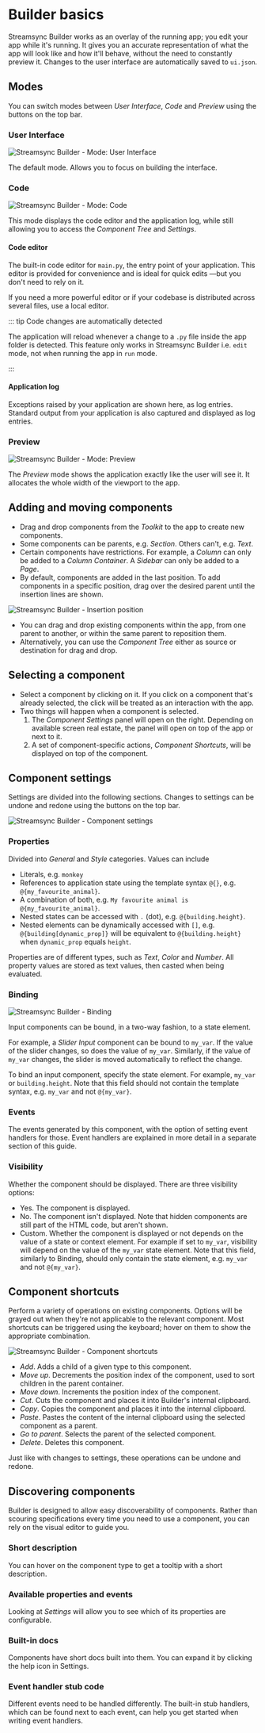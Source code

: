 ﻿# Builder basics

Streamsync Builder works as an overlay of the running app; you edit your app while it's running. It gives you an accurate representation of what the app will look like and how it'll behave, without the need to constantly preview it. Changes to the user interface are automatically saved to `ui.json`.

## Modes

You can switch modes between _User Interface_, _Code_ and _Preview_ using the buttons on the top bar.

### User Interface

![Streamsync Builder - Mode: User Interface](./images/builder-basics.ui.png)

The default mode. Allows you to focus on building the interface.

### Code

![Streamsync Builder - Mode: Code](./images/builder-basics.code.png)

This mode displays the code editor and the application log, while still allowing you to access the _Component Tree_ and _Settings_.

#### Code editor

The built-in code editor for `main.py`, the entry point of your application. This editor is provided for convenience and is ideal for quick edits —but you don't need to rely on it.

If you need a more powerful editor or if your codebase is distributed across several files, use a local editor.

::: tip Code changes are automatically detected

The application will reload whenever a change to a `.py` file inside the app folder is detected. This feature only works in Streamsync Builder i.e. `edit` mode, not when running the app in `run` mode.

:::

#### Application log

Exceptions raised by your application are shown here, as log entries. Standard output from your application is also captured and displayed as log entries.

### Preview

![Streamsync Builder - Mode: Preview](./images/builder-basics.preview.png)

The _Preview_ mode shows the application exactly like the user will see it. It allocates the whole width of the viewport to the app.

## Adding and moving components

- Drag and drop components from the _Toolkit_ to the app to create new components.
- Some components can be parents, e.g. _Section_. Others can't, e.g. _Text_.
- Certain components have restrictions. For example, a _Column_ can only be added to a _Column Container_. A _Sidebar_ can only be added to a _Page_.
- By default, components are added in the last position. To add components in a specific position, drag over the desired parent until the insertion lines are shown.

![Streamsync Builder - Insertion position](./images/builder-basics.insertion.gif)

- You can drag and drop existing components within the app, from one parent to another, or within the same parent to reposition them.
- Alternatively, you can use the _Component Tree_ either as source or destination for drag and drop.

## Selecting a component

- Select a component by clicking on it. If you click on a component that's already selected, the click will be treated as an interaction with the app.
- Two things will happen when a component is selected.
  1. The _Component Settings_ panel will open on the right. Depending on available screen real estate, the panel will open on top of the app or next to it.
  2. A set of component-specific actions, _Component Shortcuts_, will be displayed on top of the component.

## Component settings

Settings are divided into the following sections. Changes to settings can be undone and redone using the buttons on the top bar.

![Streamsync Builder - Component settings](./images/builder-basics.component-settings.png)

### Properties

Divided into _General_ and _Style_ categories. Values can include

- Literals, e.g. `monkey`
- References to application state using the template syntax `@{}`, e.g. `@{my_favourite_animal}`.
- A combination of both, e.g. `My favourite animal is @{my_favourite_animal}`.
- Nested states can be accessed with `.` (dot), e.g. `@{building.height}`.
- Nested elements can be dynamically accessed with `[]`, e.g. `@{building[dynamic_prop]}` will be equivalent to `@{building.height}` when `dynamic_prop` equals `height`.

Properties are of different types, such as _Text_, _Color_ and _Number_. All property values are stored as text values, then casted when being evaluated.

### Binding

![Streamsync Builder - Binding](./images/builder-basics.binding.png)

Input components can be bound, in a two-way fashion, to a state element.

For example, a _Slider Input_ component can be bound to `my_var`. If the value of the slider changes, so does the value of `my_var`. Similarly, if the value of `my_var` changes, the slider is moved automatically to reflect the change.

To bind an input component, specify the state element. For example, `my_var` or `building.height`. Note that this field should not contain the template syntax, e.g. `my_var` and not `@{my_var}`.

### Events

The events generated by this component, with the option of setting event handlers for those. Event handlers are explained in more detail in a separate section of this guide.

### Visibility

Whether the component should be displayed. There are three visibility options:

- Yes. The component is displayed.
- No. The component isn't displayed. Note that hidden components are still part of the HTML code, but aren't shown.
- Custom. Whether the component is displayed or not depends on the value of a state or context element. For example if set to `my_var`, visibility will depend on the value of the `my_var` state element. Note that this field, similarly to Binding, should only contain the state element, e.g. `my_var` and not `@{my_var}`.

## Component shortcuts

Perform a variety of operations on existing components. Options will be grayed out when they're not applicable to the relevant component. Most shortcuts can be triggered using the keyboard; hover on them to show the appropriate combination.

![Streamsync Builder - Component shortcuts](./images/builder-basics.component-shortcuts.png)

- _Add_. Adds a child of a given type to this component.
- _Move up_. Decrements the position index of the component, used to sort children in the parent container.
- _Move down_. Increments the position index of the component.
- _Cut_. Cuts the component and places it into Builder's internal clipboard.
- _Copy_. Copies the component and places it into the internal clipboard.
- _Paste_. Pastes the content of the internal clipboard using the selected component as a parent.
- _Go to parent_. Selects the parent of the selected component.
- _Delete_. Deletes this component.

Just like with changes to settings, these operations can be undone and redone.

## Discovering components

Builder is designed to allow easy discoverability of components. Rather than scouring specifications every time you need to use a component, you can rely on the visual editor to guide you.

### Short description

You can hover on the component type to get a tooltip with a short description.

### Available properties and events

Looking at _Settings_ will allow you to see which of its properties are configurable.

### Built-in docs

Components have short docs built into them. You can expand it by clicking the help icon in Settings.

### Event handler stub code

Different events need to be handled differently. The built-in stub handlers, which can be found next to each event, can help you get started when writing event handlers.
